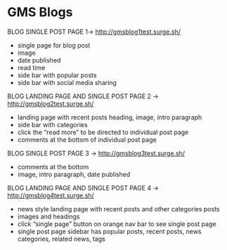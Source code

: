 # GMS Blogs 
BLOG SINGLE POST PAGE 1-> http://gmsblog1test.surge.sh/ 
- single page for blog post
- image
- date published
- read time
- side bar with popular posts
- side bar with social media sharing

BLOG LANDING PAGE AND SINGLE POST PAGE 2 -> http://gmsblog2test.surge.sh/ 
- landing page with recent posts heading, image, intro paragraph
- side bar with categories
- click the “read more” to be directed to individual post page
- comments at the bottom of individual post page

BLOG SINGLE POST PAGE 3 -> http://gmsblog3test.surge.sh/ 
- comments at the bottom
- image, intro paragraph, date published

BLOG LANDING PAGE AND SINGLE POST PAGE 4 -> http://gmsblog4test.surge.sh/ 
- news style landing page with recent posts and other categories posts
- images and headings 
- click “single page” button on orange nav bar to see single post page
- single post page sidebar has popular posts, recent posts, news categories, related news, tags
